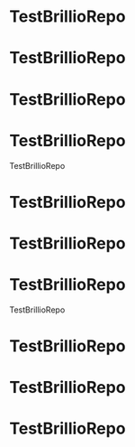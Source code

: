 # TestBrillioRepo
# TestBrillioRepo
# TestBrillioRepo
# TestBrillioRepo
 TestBrillioRepo
# TestBrillioRepo
# TestBrillioRepo
# TestBrillioRepo
 TestBrillioRepo
# TestBrillioRepo
# TestBrillioRepo
# TestBrillioRepo
